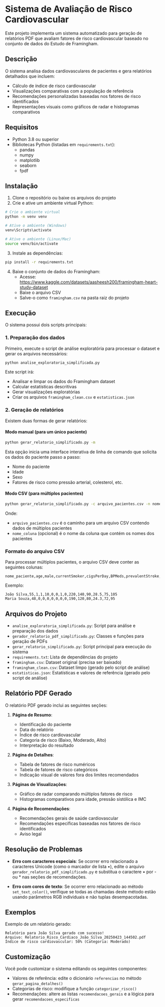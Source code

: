 # Sistema de Avaliação de Risco Cardiovascular

Este projeto implementa um sistema automatizado para geração de relatórios PDF que avaliam fatores de risco cardiovascular baseado no conjunto de dados do Estudo de Framingham.

## Descrição

O sistema analisa dados cardiovasculares de pacientes e gera relatórios detalhados que incluem:
- Cálculo de índice de risco cardiovascular
- Visualizações comparativas com a população de referência
- Recomendações personalizadas baseadas nos fatores de risco identificados
- Representações visuais como gráficos de radar e histogramas comparativos

## Requisitos

- Python 3.8 ou superior
- Bibliotecas Python (listadas em `requirements.txt`):
  - pandas
  - numpy
  - matplotlib
  - seaborn
  - fpdf

## Instalação

1. Clone o repositório ou baixe os arquivos do projeto
2. Crie e ative um ambiente virtual Python:

```bash
# Crie o ambiente virtual
python -m venv venv

# Ative o ambiente (Windows)
venv\Scripts\activate

# Ative o ambiente (Linux/Mac)
source venv/bin/activate
```

3. Instale as dependências:

```bash
pip install -r requirements.txt
```

4. Baixe o conjunto de dados do Framingham:
   - Acesse: https://www.kaggle.com/datasets/aasheesh200/framingham-heart-study-dataset
   - Baixe o arquivo CSV
   - Salve-o como `framingham.csv` na pasta raiz do projeto

## Execução

O sistema possui dois scripts principais:

### 1. Preparação dos dados

Primeiro, execute o script de análise exploratória para processar o dataset e gerar os arquivos necessários:

```bash
python analise_exploratoria_simplificada.py
```

Este script irá:
- Analisar e limpar os dados do Framingham dataset
- Calcular estatísticas descritivas
- Gerar visualizações exploratórias
- Criar os arquivos `framingham_clean.csv` e `estatisticas.json`

### 2. Geração de relatórios

Existem duas formas de gerar relatórios:

#### Modo manual (para um único paciente)

```bash
python gerar_relatorio_simplificado.py -m
```

Esta opção inicia uma interface interativa de linha de comando que solicita os dados do paciente passo a passo:
- Nome do paciente
- Idade
- Sexo
- Fatores de risco como pressão arterial, colesterol, etc.

#### Modo CSV (para múltiplos pacientes)

```bash
python gerar_relatorio_simplificado.py -c arquivo_pacientes.csv -n nome_coluna
```

Onde:
- `arquivo_pacientes.csv` é o caminho para um arquivo CSV contendo dados de múltiplos pacientes
- `nome_coluna` (opcional) é o nome da coluna que contém os nomes dos pacientes

### Formato do arquivo CSV

Para processar múltiplos pacientes, o arquivo CSV deve conter as seguintes colunas:

```
nome_paciente,age,male,currentSmoker,cigsPerDay,BPMeds,prevalentStroke,prevalentHyp,diabetes,totChol,sysBP,diaBP,BMI,heartRate,glucose
```

Exemplo:
```
João Silva,55,1,1,10,0,0,1,0,220,140,90,28.5,75,105
Maria Souza,48,0,0,0,0,0,0,0,190,120,80,24.3,72,95
```

## Arquivos do Projeto

- `analise_exploratoria_simplificada.py`: Script para análise e preparação dos dados
- `gerador_relatorio_pdf_simplificado.py`: Classes e funções para geração de PDFs
- `gerar_relatorio_simplificado.py`: Script principal para execução do sistema
- `requirements.txt`: Lista de dependências do projeto
- `framingham.csv`: Dataset original (precisa ser baixado)
- `framingham_clean.csv`: Dataset limpo (gerado pelo script de análise)
- `estatisticas.json`: Estatísticas e valores de referência (gerado pelo script de análise)

## Relatório PDF Gerado

O relatório PDF gerado inclui as seguintes seções:

1. **Página de Resumo**:
   - Identificação do paciente
   - Data do relatório
   - Índice de risco cardiovascular
   - Categoria de risco (Baixo, Moderado, Alto) 
   - Interpretação do resultado

2. **Página de Detalhes**:
   - Tabela de fatores de risco numéricos
   - Tabela de fatores de risco categóricos
   - Indicação visual de valores fora dos limites recomendados

3. **Páginas de Visualizações**:
   - Gráfico de radar comparando múltiplos fatores de risco
   - Histogramas comparativos para idade, pressão sistólica e IMC

4. **Página de Recomendações**:
   - Recomendações gerais de saúde cardiovascular
   - Recomendações específicas baseadas nos fatores de risco identificados
   - Aviso legal

## Resolução de Problemas

- **Erro com caracteres especiais**: Se ocorrer erro relacionado a caracteres Unicode (como o marcador de lista •), edite o arquivo `gerador_relatorio_pdf_simplificado.py` e substitua o caractere • por - ou * nas seções de recomendações.

- **Erro com cores de texto**: Se ocorrer erro relacionado ao método `set_text_color()`, verifique se todas as chamadas deste método estão usando parâmetros RGB individuais e não tuplas desempacotadas.

## Exemplos

Exemplo de um relatório gerado:

```
Relatório para João Silva gerado com sucesso!
Arquivo: Relatorio_Risco_Cardiaco_João_Silva_20250423_144502.pdf
Índice de risco cardiovascular: 50% (Categoria: Moderado)
```

## Customização

Você pode customizar o sistema editando os seguintes componentes:

- Valores de referência: edite o dicionário `referencias` no método `gerar_pagina_detalhes()`
- Categorias de risco: modifique a função `categorizar_risco()`
- Recomendações: altere as listas `recomendacoes_gerais` e a lógica para gerar `recomendacoes_especificas`